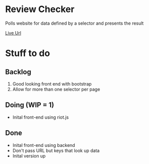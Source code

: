 # Review Checker
Polls website for data defined by a selector and presents the result

[Live Url](https://j0f1kw9je5.execute-api.us-east-1.amazonaws.com/latest)

# Stuff to do
## Backlog
1. Good looking front end with bootstrap
1. Allow for more than one selector per page

## Doing (WIP = 1)
* Inital front-end using riot.js

## Done
* Inital front-end using backend
* Don't pass URL but keys that look up data
* Inital version up